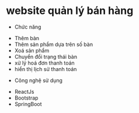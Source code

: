 # website quản lý bán hàng

- Chức năng

+ Thêm bàn
+ Thêm sản phẩm dựa trên số bàn
+ Xoá sản phẩm
+ Chuyển đổi trạng thái bàn
+ xử lý hoá đơn thanh toán
+ hiển thị lịch sử thanh toán

- Công nghệ sử dụng

+ ReactJs
+ Bootstrap
+ SpringBoot
